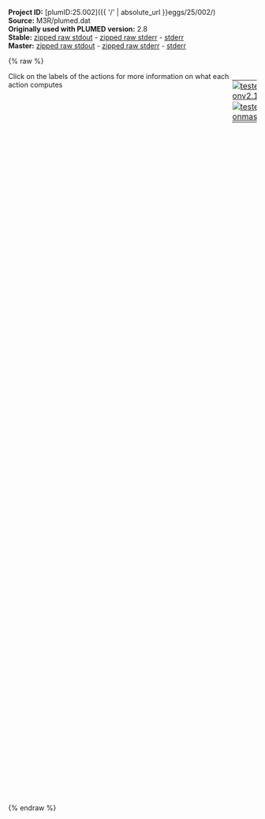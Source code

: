 **Project ID:** [plumID:25.002]({{ '/' | absolute_url }}eggs/25/002/)  
**Source:** M3R/plumed.dat  
**Originally used with PLUMED version:** 2.8  
**Stable:** [zipped raw stdout](plumed.dat.plumed.stdout.txt.zip) - [zipped raw stderr](plumed.dat.plumed.stderr.txt.zip) - [stderr](plumed.dat.plumed.stderr)  
**Master:** [zipped raw stdout](plumed.dat.plumed_master.stdout.txt.zip) - [zipped raw stderr](plumed.dat.plumed_master.stderr.txt.zip) - [stderr](plumed.dat.plumed_master.stderr)  

{% raw %}
<div style="width: 100%; float:left">
<div style="width: 90%; float:left" id="value_details_data/M3R/plumed.dat"> Click on the labels of the actions for more information on what each action computes </div>
<div style="width: 10%; float:left"><table><tr><td style="padding:1px"><a href="plumed.dat.plumed.stderr"><img src="https://img.shields.io/badge/v2.10-passing-green.svg" alt="tested onv2.10" /></a></td></tr><tr><td style="padding:1px"><a href="plumed.dat.plumed_master.stderr"><img src="https://img.shields.io/badge/master-passing-green.svg" alt="tested onmaster" /></a></td></tr></table></div></div>
<pre style="width=97%;">
<span class="plumedtooltip" style="color:green">UNITS<span class="right">This command sets the internal units for the code. <a href="https://www.plumed.org/doc-master/user-doc/html/_u_n_i_t_s.html" style="color:green">More details</a><i></i></span></span> <span class="plumedtooltip">LENGTH<span class="right">the units of lengths<i></i></span></span>=A <span class="plumedtooltip">ENERGY<span class="right">the units of energy<i></i></span></span>=kcal/mol

<span style="color:blue" class="comment">##############################</span>
<span style="color:blue" class="comment">### Definition of path CVs ###</span>
<span style="color:blue" class="comment">##############################</span>
<br/><span style="display:none;" id="data/M3R/plumed.dat">The UNITS action with label <b></b> calculates something</span><b name="data/M3R/plumed.datp1" onclick='showPath("data/M3R/plumed.dat","data/M3R/plumed.datp1","data/M3R/plumed.datp1","black")'>p1</b><span style="display:none;" id="data/M3R/plumed.datp1">The PATHMSD action with label <b>p1</b> calculates the following quantities:<table  align="center" frame="void" width="95%" cellpadding="5%"><tr><td width="5%"><b> Quantity </b>  </td><td width="5%"><b> Type </b>  </td><td><b> Description </b> </td></tr><tr><td width="5%">p1.sss</td><td width="5%"><font color="black">scalar</font></td><td>the position on the path</td></tr><tr><td width="5%">p1.zzz</td><td width="5%"><font color="black">scalar</font></td><td>the distance from the path</td></tr></table></span>: <span class="plumedtooltip" style="color:green">PATHMSD<span class="right">This Colvar calculates path collective variables. <a href="https://www.plumed.org/doc-master/user-doc/html/_p_a_t_h_m_s_d.html" style="color:green">More details</a><i></i></span></span> <span class="plumedtooltip">REFERENCE<span class="right">the pdb is needed to provide the various milestones<i></i></span></span>=REPARAM.pdb <span class="plumedtooltip">LAMBDA<span class="right">the lambda parameter is needed for smoothing, is in the units of plumed<i></i></span></span>=0.71 <span class="plumedtooltip">NEIGH_STRIDE<span class="right">how often the neighbor list needs to be calculated in time units<i></i></span></span>=4 <span class="plumedtooltip">NEIGH_SIZE<span class="right">size of the neighbor list<i></i></span></span>=8

<b name="data/M3R/plumed.datwall_z" onclick='showPath("data/M3R/plumed.dat","data/M3R/plumed.datwall_z","data/M3R/plumed.datwall_z","black")'>wall_z</b><span style="display:none;" id="data/M3R/plumed.datwall_z">The UPPER_WALLS action with label <b>wall_z</b> calculates the following quantities:<table  align="center" frame="void" width="95%" cellpadding="5%"><tr><td width="5%"><b> Quantity </b>  </td><td width="5%"><b> Type </b>  </td><td><b> Description </b> </td></tr><tr><td width="5%">wall_z.bias</td><td width="5%"><font color="black">scalar</font></td><td>the instantaneous value of the bias potential</td></tr><tr><td width="5%">wall_z.force2</td><td width="5%"><font color="black">scalar</font></td><td>the instantaneous value of the squared force due to this bias potential</td></tr></table></span>: <span class="plumedtooltip" style="color:green">UPPER_WALLS<span class="right">Defines a wall for the value of one or more collective variables, <a href="https://www.plumed.org/doc-master/user-doc/html/_u_p_p_e_r__w_a_l_l_s.html" style="color:green">More details</a><i></i></span></span> <span class="plumedtooltip">ARG<span class="right">the arguments on which the bias is acting<i></i></span></span>=<b name="data/M3R/plumed.datp1">p1.zzz</b> <span class="plumedtooltip">AT<span class="right">the positions of the wall<i></i></span></span>=10 <span class="plumedtooltip">KAPPA<span class="right">the force constant for the wall<i></i></span></span>=1000.0

<span style="color:blue" class="comment">#########################</span>
<span style="color:blue" class="comment">### Adiabatic bias MD ###</span>
<span style="color:blue" class="comment">#########################</span>
<br/><b name="data/M3R/plumed.databmd" onclick='showPath("data/M3R/plumed.dat","data/M3R/plumed.databmd","data/M3R/plumed.databmd","black")'>abmd</b><span style="display:none;" id="data/M3R/plumed.databmd">The ABMD action with label <b>abmd</b> calculates the following quantities:<table  align="center" frame="void" width="95%" cellpadding="5%"><tr><td width="5%"><b> Quantity </b>  </td><td width="5%"><b> Type </b>  </td><td><b> Description </b> </td></tr><tr><td width="5%">abmd.bias</td><td width="5%"><font color="black">scalar</font></td><td>the instantaneous value of the bias potential</td></tr><tr><td width="5%">abmd.p1.sss_min</td><td width="5%"><font color="black">scalar</font></td><td>one or multiple instances of this quantity can be referenced elsewhere in the input file.  These quantities will be named with the arguments of the bias followed by the character string _min. These quantities tell the user the minimum value assumed by rho_m(t). This particular component measures this quantity for the input CV named p1.sss</td></tr><tr><td width="5%">abmd.force2</td><td width="5%"><font color="black">scalar</font></td><td>the instantaneous value of the squared force due to this bias potential</td></tr></table></span>: <span class="plumedtooltip" style="color:green">ABMD<span class="right">Adds a ratchet-and-pawl like restraint on one or more variables. <a href="https://www.plumed.org/doc-master/user-doc/html/_a_b_m_d.html" style="color:green">More details</a><i></i></span></span> <span class="plumedtooltip">ARG<span class="right">the labels of the scalars on which the bias will act<i></i></span></span>=<b name="data/M3R/plumed.datp1">p1.sss</b> <span class="plumedtooltip">TO<span class="right">The array of target values<i></i></span></span>=20.0 <span class="plumedtooltip">KAPPA<span class="right">The array of force constants<i></i></span></span>=0.05

<span class="plumedtooltip" style="color:green">PRINT<span class="right">Print quantities to a file. <a href="https://www.plumed.org/doc-master/user-doc/html/_p_r_i_n_t.html" style="color:green">More details</a><i></i></span></span>   <span class="plumedtooltip">ARG<span class="right">the labels of the values that you would like to print to the file<i></i></span></span>=*  <span class="plumedtooltip">STRIDE<span class="right"> the frequency with which the quantities of interest should be output<i></i></span></span>=500 <span class="plumedtooltip">FILE<span class="right">the name of the file on which to output these quantities<i></i></span></span>=COLVAR
<span class="plumedtooltip" style="color:green">PRINT<span class="right">Print quantities to a file. <a href="https://www.plumed.org/doc-master/user-doc/html/_p_r_i_n_t.html" style="color:green">More details</a><i></i></span></span> <span class="plumedtooltip">ARG<span class="right">the labels of the values that you would like to print to the file<i></i></span></span>=<b name="data/M3R/plumed.databmd">abmd.p1.sss_min</b> <span class="plumedtooltip">STRIDE<span class="right"> the frequency with which the quantities of interest should be output<i></i></span></span>=500 <span class="plumedtooltip">FILE<span class="right">the name of the file on which to output these quantities<i></i></span></span>=min_001.dat

<span class="plumedtooltip" style="color:green">ENDPLUMED<span class="right">Terminate plumed input. <a href="https://www.plumed.org/doc-master/user-doc/html/_e_n_d_p_l_u_m_e_d.html" style="color:green">More details</a><i></i></span></span><span style="color:blue" class="comment">
</span></pre>
{% endraw %}
